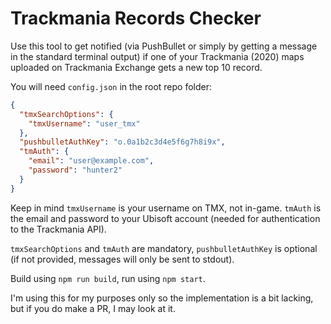 # Trackmania Records Checker

Use this tool to get notified (via PushBullet or simply by getting a message in the standard terminal output) if one of your Trackmania (2020) maps uploaded on Trackmania Exchange gets a new top 10 record.

You will need `config.json` in the root repo folder:

```json
{
  "tmxSearchOptions": {
    "tmxUsername": "user_tmx"
  },
  "pushbulletAuthKey": "o.0a1b2c3d4e5f6g7h8i9x",
  "tmAuth": {
    "email": "user@example.com",
    "password": "hunter2"
  }
}
```

Keep in mind `tmxUsername` is your username on TMX, not in-game. `tmAuth` is the email and password to your Ubisoft account (needed for authentication to the Trackmania API).

`tmxSearchOptions` and `tmAuth` are mandatory, `pushbulletAuthKey` is optional (if not provided, messages will only be sent to stdout).

Build using `npm run build`, run using `npm start`.

I'm using this for my purposes only so the implementation is a bit lacking, but if you do make a PR, I may look at it.
